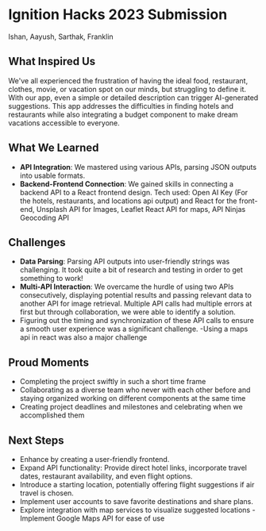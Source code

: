 # Ignition Hacks 2023 Submission

Ishan, Aayush, Sarthak, Franklin 
## What Inspired Us

We've all experienced the frustration of having the ideal food, restaurant, clothes, movie, or vacation spot on our minds, but struggling to define it. With our app, even a simple or detailed description can trigger AI-generated suggestions. This app addresses the difficulties in finding hotels and restaurants while also integrating a budget component to make dream vacations accessible to everyone.

## What We Learned

- **API Integration**: We mastered using various APIs, parsing JSON outputs into usable formats.
- **Backend-Frontend Connection**: We gained skills in connecting a backend API to a React frontend design.
Tech used: Open AI Key (For the hotels, restaurants, and locations api output) and React for the front-end, Unsplash API for Images, Leaflet React API for maps, API Ninjas Geocoding API
## Challenges

- **Data Parsing**: Parsing API outputs into user-friendly strings was challenging. It took quite  a bit of research and testing in order to get something to work!
- **Multi-API Interaction**: We overcame the hurdle of using two APIs consecutively, displaying potential results and passing relevant data to another API for image retrieval. Multiple API calls had multiple errors at first but through collaboration, we were able to identify a solution.
- Figuring out the timing and synchronization of these API calls to ensure a smooth user experience was a significant challenge.
-Using a maps api in react was also a major challenge 

## Proud Moments
- Completing the project swiftly in such a short time frame
- Collaborating as a diverse team who never with each other before and staying organized working on different components at the same time
- Creating project deadlines and milestones and celebrating when we accomplished them

## Next Steps

- Enhance by creating a user-friendly frontend.
- Expand API functionality: Provide direct hotel links, incorporate travel dates, restaurant availability, and even flight options.
- Introduce a starting location, potentially offering flight suggestions if air travel is chosen.
- Implement user accounts to save favorite destinations and share plans.
-  Explore integration with map services to visualize suggested locations
-Implement Google Maps API for ease of use

